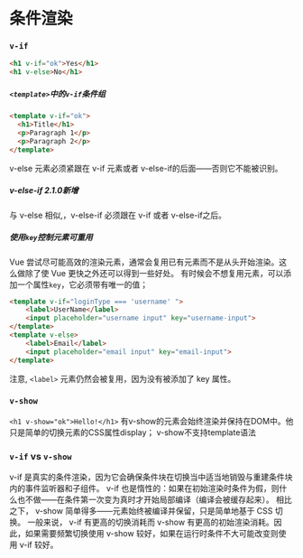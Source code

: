 # 条件渲染
### `v-if`
````html
<h1 v-if="ok">Yes</h1>
<h1 v-else>No</h1>
````
##### `<template>`中的`v-if`条件组
````html
<template v-if="ok">
  <h1>Title</h1>
  <p>Paragraph 1</p>
  <p>Paragraph 2</p>
</template>
````
v-else 元素必须紧跟在 v-if 元素或者 v-else-if的后面——否则它不能被识别。
##### v-else-if 2.1.0新增
与 v-else 相似,，v-else-if 必须跟在 v-if 或者 v-else-if之后。
##### 使用`key`控制元素可重用
Vue 尝试尽可能高效的渲染元素，通常会复用已有元素而不是从头开始渲染。这么做除了使 Vue 更快之外还可以得到一些好处。
有时候会不想复用元素，可以添加一个属性`key`，它必须带有唯一的值；
````html
<template v-if="loginType === 'username' ">
    <label>UserName</label>
    <input placeholder="username input" key="username-input">
</template>
<template v-else>
    <label>Email</label>
    <input placeholder="email input" key="email-input">
</template>
````
注意, `<label>` 元素仍然会被复用，因为没有被添加了 key 属性。
### `v-show`
`<h1 v-show="ok">Hello!</h1>`
有v-show的元素会始终渲染并保持在DOM中。他只是简单的切换元素的CSS属性display；
v-show不支持template语法
### `v-if` vs `v-show`
v-if 是真实的条件渲染，因为它会确保条件块在切换当中适当地销毁与重建条件块内的事件监听器和子组件。
v-if 也是惰性的：如果在初始渲染时条件为假，则什么也不做——在条件第一次变为真时才开始局部编译（编译会被缓存起来）。
相比之下， v-show 简单得多——元素始终被编译并保留，只是简单地基于 CSS 切换。
一般来说， v-if 有更高的切换消耗而 v-show 有更高的初始渲染消耗。因此，如果需要频繁切换使用 v-show 较好，如果在运行时条件不大可能改变则使用 v-if 较好。
